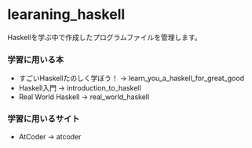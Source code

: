# learaning_haskell

Haskellを学ぶ中で作成したプログラムファイルを管理します。

### 学習に用いる本

- すごいHaskellたのしく学ぼう！
    -> learn_you_a_haskell_for_great_good
- Haskell入門
    -> introduction_to_haskell
- Real World Haskell
    -> real_world_haskell

### 学習に用いるサイト

- AtCoder
    -> atcoder
